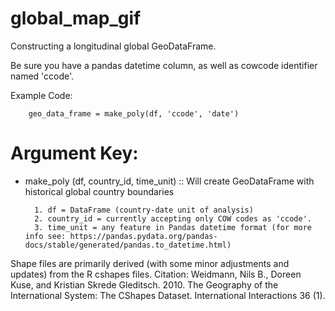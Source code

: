 # global_map_gif
Constructing a longitudinal global GeoDataFrame.


Be sure you have a pandas datetime column, as well as cowcode identifier named 'ccode'.

Example Code:

		geo_data_frame = make_poly(df, 'ccode', 'date')

<h1>Argument Key: </h1>

* make_poly (df, country_id, time_unit) :: Will create GeoDataFrame with historical global country boundaries

		1. df = DataFrame (country-date unit of analysis)
		2. country_id = currently accepting only COW codes as 'ccode'.
		3. time_unit = any feature in Pandas datetime format (for more info see: https://pandas.pydata.org/pandas-docs/stable/generated/pandas.to_datetime.html)




Shape files are primarily derived (with some minor adjustments and updates) from the R cshapes files.
Citation: Weidmann, Nils B., Doreen Kuse, and Kristian Skrede Gleditsch. 2010. The Geography of the International System: The CShapes Dataset. International Interactions 36 (1).

